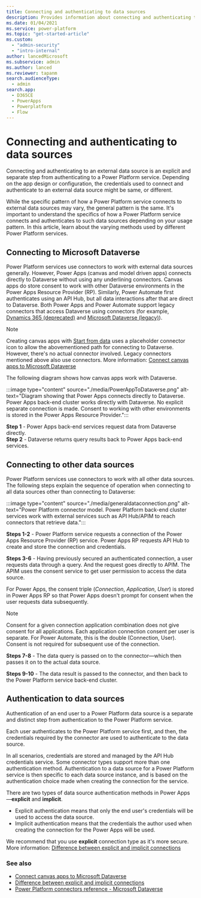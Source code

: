 ```yaml
---
title: Connecting and authenticating to data sources
description: Provides information about connecting and authenticating to different data sources from Power Platform.
ms.date: 01/04/2021
ms.service: power-platform
ms.topic: "get-started-article"
ms.custom: 
  - "admin-security"
  - "intro-internal"
author: lancedMicrosoft
ms.subservice: admin
ms.author: lanced
ms.reviewer: tapanm
search.audienceType: 
  - admin
search.app:
  - D365CE
  - PowerApps
  - Powerplatform
  - Flow
---
```


# Connecting and authenticating to data sources

Connecting and authenticating to an external data source is an explicit and separate step from authenticating to a Power Platform service. Depending on the app design or configuration, the credentials used to connect and authenticate to an external data source might be same, or different.

While the specific pattern of how a Power Platform service connects to external data sources may vary, the general pattern is the same.  It's important to understand the specifics of how a Power Platform service connects and authenticates to such data sources depending on your usage pattern. In this article, learn about the varying methods used by different Power Platform services.

## Connecting to Microsoft Dataverse

Power Platform services use connectors to work with external data sources generally. However, Power Apps (canvas and model driven apps) connects directly to Dataverse without using any underlining connectors. Canvas apps do store consent to work with other Dataverse environments in the Power Apps Resource Provider (RP). Similarly, Power Automate first authenticates using an API Hub, but all data interactions after that are direct to Dataverse. Both Power Apps and Power Automate support legacy connectors that access Dataverse using connectors (for example, [Dynamics 365 (deprecated)](/connectors/dynamicscrmonline/) and [Microsoft Dataverse (legacy)](/connectors/commondataservice/)).

> [!NOTE]
> Creating canvas apps with [Start from data](/powerapps/maker/canvas-apps/data-platform-create-app) uses a placeholder connector icon to allow the abovementioned path for connecting to Dataverse. However, there's no actual connector involved. Legacy connectors mentioned above also use connectors. More information: [Connect canvas apps to Microsoft Dataverse](/powerapps/maker/canvas-apps/connections/connection-common-data-service)

The following diagram shows how canvas apps work with Dataverse.

:::image type="content" source="./media/PowerAppToDataverse.png" alt-text="Diagram showing that Power Apps connects directly to Dataverse.  Power Apps back-end cluster works directly with Dataverse. No explicit separate connection is made.  Consent to working with other environments is stored in the Power Apps Resource Provider.":::

**Step 1** - Power Apps back-end services request data from Dataverse directly.
<br>**Step 2** - Dataverse returns query results back to Power Apps back-end services.

## Connecting to other data sources

Power Platform services use connectors to work with all other data sources. The following steps explain the sequence of operation when connecting to all data sources other than connecting to Dataverse:

:::image type="content" source="./media/generaldataconnection.png" alt-text="Power Platform connector model. Power Platform back-end cluster services work with external services such as API Hub/APIM to reach connectors that retrieve data.":::

**Steps 1-2** - Power Platform service requests a connection of the Power Apps Resource Provider (RP) service. Power Apps RP requests API Hub to create and store the connection and credentials.

**Steps 3-6** - Having previously secured an authenticated connection, a user requests data through a query. And the request goes directly to APIM. The APIM uses the consent service to get user permission to access the data source.

For Power Apps, the consent triple (*Connection*, *Application*, *User*) is stored in Power Apps RP so that Power Apps doesn't prompt for consent when the user requests data subsequently.

> [!NOTE]
> Consent for a given connection application combination does not give consent for all applications. Each application connection consent per user is separate. For Power Automate, this is the double (Connection, User). Consent is not required for subsequent use of the connection.

**Steps 7-8** - The data query is passed on to the connector&mdash;which then passes it on to the actual data source.

**Steps 9-10** - The data result is passed to the connector, and then back to the Power Platform service back-end cluster.

## Authentication to data sources

Authentication of an end user to a Power Platform data source is a separate and distinct step from authentication to the Power Platform service.

Each user authenticates to the Power Platform service first, and then, the credentials required by the connector are used to authenticate to the data source.

In all scenarios, credentials are stored and managed by the API Hub credentials service. Some connector types support more than one authentication method. Authentication to a data source for a Power Platform service is then specific to each data source instance, and is based on the authentication choice made when creating the connection for the service.

There are two types of data source authentication methods in Power Apps&mdash;**explicit** and **implicit**.

- Explicit authentication means that only the end user's credentials will be used to access the data source.
- Implicit authentication means that the credentials the author used when creating the connection for the Power Apps will be used.

We recommend that you use **explicit** connection type as it's more secure. More information: [Difference between explicit and implicit connections](/powerapps/maker/canvas-apps/connections/sql-server-security#difference-between-explicit-and-implicit-connections)

### See also

- [Connect canvas apps to Microsoft Dataverse](/powerapps/maker/canvas-apps/connections/connection-common-data-service)
- [Difference between explicit and implicit connections](/powerapps/maker/canvas-apps/connections/sql-server-security#difference-between-explicit-and-implicit-connections)
- [Power Platform connectors reference - Microsoft Dataverse](/connectors/commondataserviceforapps/)
